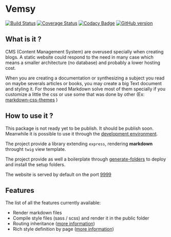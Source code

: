 # Vemsy

[![Build Status](https://travis-ci.org/jadok/vemsy.svg?branch=master)](https://travis-ci.org/jadok/vemsy)
[![Coverage Status](https://coveralls.io/repos/github/jadok/vemsy/badge.svg?branch=master)](https://coveralls.io/github/jadok/vemsy?branch=master)
[![Codacy Badge](https://api.codacy.com/project/badge/Grade/5798bfd75f7b46a292f52a205ede14c3)](https://app.codacy.com/app/quentin.jadeau/vemsy?utm_source=github.com&utm_medium=referral&utm_content=jadok/vemsy&utm_campaign=Badge_Grade_Dashboard)
[![GitHub version](https://badge.fury.io/gh/jadok%2Fvemsy.svg)](https://badge.fury.io/gh/jadok%2Fvemsy)

## What is it ?

CMS (Content Management System) are overused specially when creating blogs. A static website could respond to the need in many case which means a smaller architecture (no database) and probably a lower hosting cost.

When you are creating a documentation or synthesizing a subject you read on maybe severals articles or books, you may create a big Text document and styling it. For those need Markdown solve most of them specially if you customize a little the css or use some that was done by other (Ex: [markdown-css-themes](https://github.com/jasonm23/markdown-css-themes) )

## How to use it ?

This package is not ready yet to be publish. It should be publish soon.
Meanwhile it is possible to use it through the [development environment](./cli/.setup-folder/app/contents/DevEnv.md).

The project provide a library extending `express`, rendering **markdown** throught `twig` view template.

The project provide as well a boilerplate through [generate-folders](https://www.npmjs.com/package/generate-folders) to deploy and install the setup folders.

The website is served by default on the port [9999](http://localhost:9999)

## Features

The list of all the features currently available:

- Render markdown files
- Compile style files (sass / scss) and render it in the public folder
- Routing inheritance ([more information](https://github.com/jadok/vemsy/blob/master/cli/.setup-folder/app/contents/theme/page))
- Rich style definition by page ([more information](https://github.com/jadok/vemsy/blob/master/cli/.setup-folder/app/contents/theme/page#Style))
